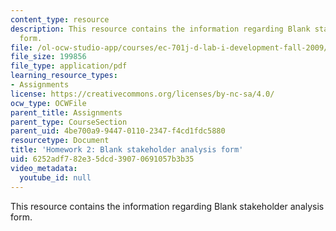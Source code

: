 ```yaml
---
content_type: resource
description: This resource contains the information regarding Blank stakeholder analysis
  form.
file: /ol-ocw-studio-app/courses/ec-701j-d-lab-i-development-fall-2009/6252adf782e35dcd39070691057b3b35_MITEC_701JF09_hw2_2.pdf
file_size: 199856
file_type: application/pdf
learning_resource_types:
- Assignments
license: https://creativecommons.org/licenses/by-nc-sa/4.0/
ocw_type: OCWFile
parent_title: Assignments
parent_type: CourseSection
parent_uid: 4be700a9-9447-0110-2347-f4cd1fdc5880
resourcetype: Document
title: 'Homework 2: Blank stakeholder analysis form'
uid: 6252adf7-82e3-5dcd-3907-0691057b3b35
video_metadata:
  youtube_id: null
---
```

This resource contains the information regarding Blank stakeholder analysis form.